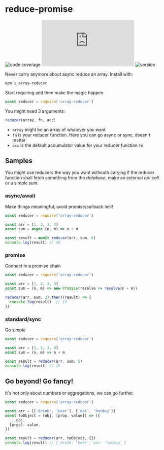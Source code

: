 # reduce-promise

![code coverage][shield-coverage]
![file size][shield-size]
![version][shield-release]

[shield-coverage]: https://img.shields.io/badge/coverage-100%25-success
[shield-size]: https://img.shields.io/github/size/flejz/array-reducer/src/index.js
[shield-release]: https://img.shields.io/github/v/release/flejz/array-reducer

Never carry anymore about async reduce an array.
Install with:

```sh
npm i array-reducer
```

Start requiring and then make the magic happen

```javascript
const reducer = require('array-reducer')
```

You might need 3 arguments:

```javascript
reducer(array, fn, acc)
```

* `array` might be an array of whatever you want
* `fn` is your reducer function. Here you can go async or sync, doesn't matter
* `acc` is the default accumulator value for your reducer function `fn`

## Samples

You might use reducers the way you want withouth carying if the reducer function shall fetch something from the *database*, make an external *api call* or a simple sum.

### async/await

Make things meaningful, avoid promise/callback hell!

```javascript
const reducer = require('array-reducer')

const arr = [1, 2, 3, 4]
const sum = async (n, m) => n + m

const result = await reducer(arr, sum, 0)
console.log(result) // 10
```

### promise

Connect in a promise chain

```javascript
const reducer = require('array-reducer')

const arr = [1, 2, 3, 4]
const sum = (n, m) => new Promise(resolve => resolve(n + m))

reducer(arr, sum, 3).then((result) => {
  console.log(result)  // 13
})
```

### standard/sync

Go simple

```javascript
const reducer = require('array-reducer')

const arr = [1, 2, 3, 4]
const sum = (n, m) => n + m

const result = reducer(arr, sum, 5)
console.log(result) // 15
```

## Go beyond! Go fancy!

It's not only about numbers or aggregations, we can go further.

```javascript
const reducer = require('array-reducer')

const arr = [['drink', 'beer'], ['eat', 'hotdog']]
const toObject = (obj, [prop, value]) => ({
  ...obj,
  [prop]: value,
})

const result = reducer(arr, toObject, {})
console.log(result) // { drink: 'beer', eat: 'hotdog' }

```